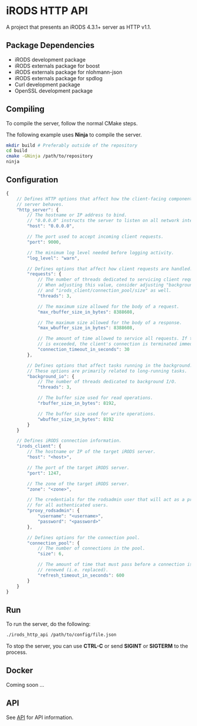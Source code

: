 # iRODS HTTP API

A project that presents an iRODS 4.3.1+ server as HTTP v1.1.

## Package Dependencies

- iRODS development package
- iRODS externals package for boost
- iRODS externals package for nlohmann-json
- iRODS externals package for spdlog 
- Curl development package
- OpenSSL development package

## Compiling

To compile the server, follow the normal CMake steps.

The following example uses **Ninja** to compile the server.
```bash
mkdir build # Preferably outside of the repository
cd build
cmake -GNinja /path/to/repository
ninja
```

## Configuration

```js
{
    // Defines HTTP options that affect how the client-facing component of the
    // server behaves.
    "http_server": {
        // The hostname or IP address to bind.
        // "0.0.0.0" instructs the server to listen on all network interfaces.
        "host": "0.0.0.0",

        // The port used to accept incoming client requests.
        "port": 9000,

        // The minimum log level needed before logging activity.
        "log_level": "warn",

        // Defines options that affect how client requests are handled.
        "requests": {
            // The number of threads dedicated to servicing client requests.
            // When adjusting this value, consider adjusting "background_io/threads"
            // and "irods_client/connection_pool/size" as well.
            "threads": 3,

            // The maximum size allowed for the body of a request.
            "max_rbuffer_size_in_bytes": 8388608,

            // The maximum size allowed for the body of a response.
            "max_wbuffer_size_in_bytes": 8388608,

            // The amount of time allowed to service all requests. If the timeout
            // is exceeded, the client's connection is terminated immediately.
            "connection_timeout_in_seconds": 30
        },

        // Defines options that affect tasks running in the background.
        // These options are primarily related to long-running tasks.
        "background_io": {
            // The number of threads dedicated to background I/O.
            "threads": 3,

            // The buffer size used for read operations.
            "rbuffer_size_in_bytes": 8192,

            // The buffer size used for write operations.
            "wbuffer_size_in_bytes": 8192
        }
    }

    // Defines iRODS connection information.
    "irods_client": {
        // The hostname or IP of the target iRODS server.
        "host": "<host>",

        // The port of the target iRODS server.
        "port": 1247,

        // The zone of the target iRODS server.
        "zone": "<zone>",

        // The credentials for the rodsadmin user that will act as a proxy
        // for all authenticated users.
        "proxy_rodsadmin": {
            "username": "<username>",
            "password": "<password>"
        },

        // Defines options for the connection pool.
        "connection_pool": {
            // The number of connections in the pool.
            "size": 6,

            // The amount of time that must pass before a connection is
            // renewed (i.e. replaced).
            "refresh_timeout_in_seconds": 600
        }
    }
}
```

## Run

To run the server, do the following:
```bash
./irods_http_api /path/to/config/file.json
```

To stop the server, you can use **CTRL-C** or send **SIGINT** or **SIGTERM** to the process.

## Docker

Coming soon ...

## API

See [API](/API.md) for API information.

